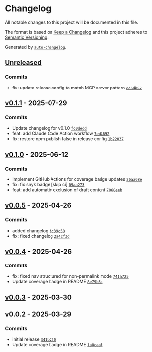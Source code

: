 # Changelog

All notable changes to this project will be documented in this file.

The format is based on [Keep a Changelog](https://keepachangelog.com/en/1.0.0/)
and this project adheres to [Semantic Versioning](https://semver.org/spec/v2.0.0.html).

Generated by [`auto-changelog`](https://github.com/CookPete/auto-changelog).

## [Unreleased](https://github.com/wernerglinka/metalsmith-menu-plus/compare/v0.1.1...HEAD)

### Commits

- fix: update release config to match MCP server pattern [`ee5db57`](https://github.com/wernerglinka/metalsmith-menu-plus/commit/ee5db57a2b781353e2f1b75eb7cbb7a4f44822c1)

## [v0.1.1](https://github.com/wernerglinka/metalsmith-menu-plus/compare/v0.1.0...v0.1.1) - 2025-07-29

### Commits

- Update changelog for v0.1.0 [`fc0dedd`](https://github.com/wernerglinka/metalsmith-menu-plus/commit/fc0dedd1b26989779738fbbb00e962411cc3ece2)
- feat: add Claude Code Action workflow [`7ed4692`](https://github.com/wernerglinka/metalsmith-menu-plus/commit/7ed469201e6b8f4d3f554484bdfa5401440259df)
- fix: restore npm publish false in release config [`1b22037`](https://github.com/wernerglinka/metalsmith-menu-plus/commit/1b22037aae853bb2163a87d2c08256ab73546586)

## [v0.1.0](https://github.com/wernerglinka/metalsmith-menu-plus/compare/v0.0.5...v0.1.0) - 2025-06-12

### Commits

- Implement GitHub Actions for coverage badge updates [`26aa68e`](https://github.com/wernerglinka/metalsmith-menu-plus/commit/26aa68e89fa0f2e360d0e4800188d0f8910835f7)
- fix: fix snyk badge [skip ci] [`09aa273`](https://github.com/wernerglinka/metalsmith-menu-plus/commit/09aa273954c447caee28db855f0bf347705f4178)
- feat: add automatic exclusion of draft content [`7068eeb`](https://github.com/wernerglinka/metalsmith-menu-plus/commit/7068eeb3ed77863d9613db045e0d85e40e99b8b8)

## [v0.0.5](https://github.com/wernerglinka/metalsmith-menu-plus/compare/v0.0.4...v0.0.5) - 2025-04-26

### Commits

- added changelog [`bc39c58`](https://github.com/wernerglinka/metalsmith-menu-plus/commit/bc39c584679a97206d1e46836143411281650b50)
- fix: fixed changelog [`2a4cf3d`](https://github.com/wernerglinka/metalsmith-menu-plus/commit/2a4cf3ddec33e3db23e08a5f559a1f2bd5f019ad)

## [v0.0.4](https://github.com/wernerglinka/metalsmith-menu-plus/compare/v0.0.3...v0.0.4) - 2025-04-26

### Commits

- fix: fixed nav structured for non-permalink mode [`741a725`](https://github.com/wernerglinka/metalsmith-menu-plus/commit/741a725af7fcb7bc7a563bf0275bca2e4ff30945)
- Update coverage badge in README [`8e79b3a`](https://github.com/wernerglinka/metalsmith-menu-plus/commit/8e79b3a190523954a53687d811432e7f50898060)

## [v0.0.3](https://github.com/wernerglinka/metalsmith-menu-plus/compare/v0.0.2...v0.0.3) - 2025-03-30

## v0.0.2 - 2025-03-29

### Commits

- initial release [`341b220`](https://github.com/wernerglinka/metalsmith-menu-plus/commit/341b220b1a7bf1e1823f028189ef39068e196f36)
- Update coverage badge in README [`1a8caaf`](https://github.com/wernerglinka/metalsmith-menu-plus/commit/1a8caaf1a3f586f7d6329a9e573c80b3e81b1d88)
